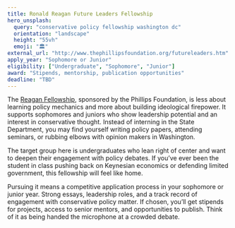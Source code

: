```yaml
---
title: Ronald Reagan Future Leaders Fellowship
hero_unsplash:
  query: "conservative policy fellowship washington dc"
  orientation: "landscape"
  height: "55vh"
  emoji: "🏛️"
external_url: "http://www.thephillipsfoundation.org/futureleaders.htm"
apply_year: "Sophomore or Junior"
eligibility: ["Undergraduate", "Sophomore", "Junior"]
award: "Stipends, mentorship, publication opportunities"
deadline: "TBD"
---
```


The [Reagan Fellowship](http://www.thephillipsfoundation.org/futureleaders.htm), sponsored by the Phillips Foundation, is less about learning policy mechanics and more about building ideological firepower. It supports sophomores and juniors who show leadership potential and an interest in conservative thought. Instead of interning in the State Department, you may find yourself writing policy papers, attending seminars, or rubbing elbows with opinion makers in Washington.

The target group here is undergraduates who lean right of center and want to deepen their engagement with policy debates. If you’ve ever been the student in class pushing back on Keynesian economics or defending limited government, this fellowship will feel like home.

Pursuing it means a competitive application process in your sophomore or junior year. Strong essays, leadership roles, and a track record of engagement with conservative policy matter. If chosen, you’ll get stipends for projects, access to senior mentors, and opportunities to publish. Think of it as being handed the microphone at a crowded debate.